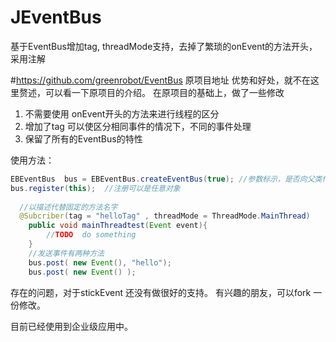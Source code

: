 # JEventBus
基于EventBus增加tag, threadMode支持，去掉了繁琐的onEvent的方法开头，采用注解

#https://github.com/greenrobot/EventBus 原项目地址
优势和好处，就不在这里赘述，可以看一下原项目的介绍。
在原项目的基础上，做了一些修改
1. 不需要使用 onEvent开头的方法来进行线程的区分
2. 增加了tag 可以使区分相同事件的情况下，不同的事件处理
3. 保留了所有的EventBus的特性 



使用方法：
```java
EBEventBus  bus = EBEventBus.createEventBus(true); //参数标示，是否向父类传递 true向父类传递，false 不传递
bus.register(this);  //注册可以是任意对象
  
  //以描述代替固定的方法名字 
  @Subcriber(tag = "helloTag" , threadMode = ThreadMode.MainThread)
	public void mainThreadtest(Event event){
		//TODO  do something 
	}
	//发送事件有两种方法
	bus.post( new Event(), "hello");
	bus.post( new Event() );
```	
存在的问题，对于stickEvent 还没有做很好的支持。
有兴趣的朋友，可以fork 一份修改。

目前已经使用到企业级应用中。
   
